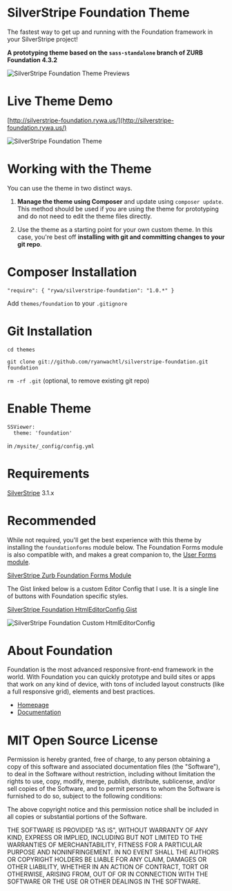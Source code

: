 SilverStripe Foundation Theme
=================================

The fastest way to get up and running with the Foundation framework in your SilverStripe project!

**A prototyping theme based on the `sass-standalone` branch of ZURB Foundation 4.3.2**

![SilverStripe Foundation Theme Previews](https://raw.github.com/ryanwachtl/silverstripe-foundation/master/images/demos/previews-1.png)

Live Theme Demo
=================================

[http://silverstripe-foundation.rywa.us/](http://silverstripe-foundation.rywa.us/)

![SilverStripe Foundation Theme](https://raw.github.com/ryanwachtl/silverstripe-foundation/master/images/demos/screenshot.png)

Working with the Theme
=================================

You can use the theme in two distinct ways.

1. **Manage the theme using Composer** and update using `composer update`. This method should be used if you are using the theme for prototyping and do not need to edit the theme files directly.

2. Use the theme as a starting point for your own custom theme. In this case, you're best off **installing with git and committing changes to your git repo**.

Composer Installation
=================================

`"require": { "rywa/silverstripe-foundation": "1.0.*" }`

Add `themes/foundation` to your `.gitignore`

Git Installation
=================================

`cd themes`

`git clone git://github.com/ryanwachtl/silverstripe-foundation.git foundation`

`rm -rf .git` (optional, to remove existing git repo)

Enable Theme
=================================

```
SSViewer:
  theme: 'foundation'
```

in `/mysite/_config/config.yml`

Requirements
=================================

[SilverStripe](https://github.com/silverstripe/silverstripe-framework) 3.1.x

Recommended
=================================

While not required, you'll get the best experience with this theme by installing the `foundationforms` module below. The Foundation Forms module is also compatible with, and makes a great companion to, the [User Forms module](https://github.com/silverstripe/silverstripe-userforms).

[SilverStripe Zurb Foundation Forms Module](https://github.com/ryanwachtl/silverstripe-foundation-forms)

The Gist linked below is a custom Editor Config that I use. It is a single line of buttons with Foundation specific styles.

[SilverStripe Foundation HtmlEditorConfig Gist](https://gist.github.com/ryanwachtl/6251297)

![SilverStripe Foundation Custom HtmlEditorConfig](https://raw.github.com/ryanwachtl/silverstripe-foundation/master/images/demos/minimal-htmleditor-config.png)

About Foundation
=================================

Foundation is the most advanced responsive front-end framework in the world. With Foundation you can quickly prototype and build sites or apps that work on any kind of device, with tons of included layout constructs (like a full responsive grid), elements and best practices.

- [Homepage](http://foundation.zurb.com)
- [Documentation](http://foundation.zurb.com/docs)

MIT Open Source License
=======================

Permission is hereby granted, free of charge, to any person obtaining a copy of this software and associated documentation files (the "Software"), to deal in the Software without restriction, including without limitation the rights to use, copy, modify, merge, publish, distribute, sublicense, and/or sell copies of the Software, and to permit persons to whom the Software is furnished to do so, subject to the following conditions:

The above copyright notice and this permission notice shall be included in all copies or substantial portions of the Software.

THE SOFTWARE IS PROVIDED "AS IS", WITHOUT WARRANTY OF ANY KIND, EXPRESS OR IMPLIED, INCLUDING BUT NOT LIMITED TO THE WARRANTIES OF MERCHANTABILITY, FITNESS FOR A PARTICULAR PURPOSE AND NONINFRINGEMENT. IN NO EVENT SHALL THE AUTHORS OR COPYRIGHT HOLDERS BE LIABLE FOR ANY CLAIM, DAMAGES OR OTHER LIABILITY, WHETHER IN AN ACTION OF CONTRACT, TORT OR OTHERWISE, ARISING FROM, OUT OF OR IN CONNECTION WITH THE SOFTWARE OR THE USE OR OTHER DEALINGS IN THE SOFTWARE.
